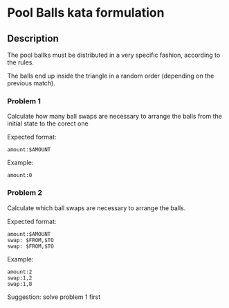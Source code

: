 # Pool Balls kata formulation

## Description

The pool ballks must be distributed in a very specific fashion, according to the rules.

The balls end up inside the triangle in a random order (depending on the previous match).

### Problem 1

Calculate how many ball swaps are necessary to arrange the balls from the initial state to the corect one

Expected format:

```
amount:$AMOUNT
```

Example:

```
amount:0
```

### Problem 2

Calculate which ball swaps are necessary to arrange the balls. 

Expected format:

```
amount:$AMOUNT
swap: $FROM,$TO
swap: $FROM,$TO
```

Example:

```
amount:2
swap:1,2
swap:1,8
```

Suggestion: solve problem 1 first

